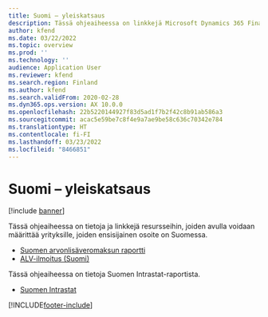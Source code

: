 ```yaml
---
title: Suomi – yleiskatsaus
description: Tässä ohjeaiheessa on linkkejä Microsoft Dynamics 365 Financen ohjeistukseen Suomessa.
author: kfend
ms.date: 03/22/2022
ms.topic: overview
ms.prod: ''
ms.technology: ''
audience: Application User
ms.reviewer: kfend
ms.search.region: Finland
ms.author: kfend
ms.search.validFrom: 2020-02-28
ms.dyn365.ops.version: AX 10.0.0
ms.openlocfilehash: 22b5220144927f83d5ad1f7b2f42c8b91ab586a3
ms.sourcegitcommit: acac5e59be7c8f4e9a7ae9be58c636c70342e784
ms.translationtype: HT
ms.contentlocale: fi-FI
ms.lasthandoff: 03/23/2022
ms.locfileid: "8466851"
---
```

# <a name="finland-overview"></a>Suomi – yleiskatsaus

[!include [banner](../includes/banner.md)]

Tässä ohjeaiheessa on tietoja ja linkkejä resursseihin, joiden avulla voidaan määrittää yrityksille, joiden ensisijainen osoite on Suomessa.

- [Suomen arvonlisäveromaksun raportti](emea-fin-sales-tax-payment-report-finland.md)
- [ALV-ilmoitus (Suomi)](emea-fin-vat-declaration.md)

Tässä ohjeaiheessa on tietoja Suomen Intrastat-raportista.

- [Suomen Intrastat](emea-fin-intrastat.md)

[!INCLUDE[footer-include](../../includes/footer-banner.md)]

